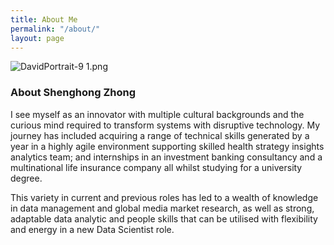 ```yaml
---
title: About Me
permalink: "/about/"
layout: page
---
```


![DavidPortrait-9 1.png](/uploads/DavidPortrait-9%201.png)

### About Shenghong Zhong

I see myself as an innovator with multiple cultural backgrounds and the curious mind required to transform systems with disruptive technology. My journey has included acquiring a range of technical skills generated by a year in a highly agile environment supporting skilled health strategy insights analytics team; and internships in an investment banking consultancy and a multinational life insurance company all whilst studying for a university degree.

This variety in current and previous roles has led to a wealth of knowledge in data management and global media market research, as well as strong, adaptable data analytic and people skills that can be utilised with flexibility and energy in a new Data Scientist role.